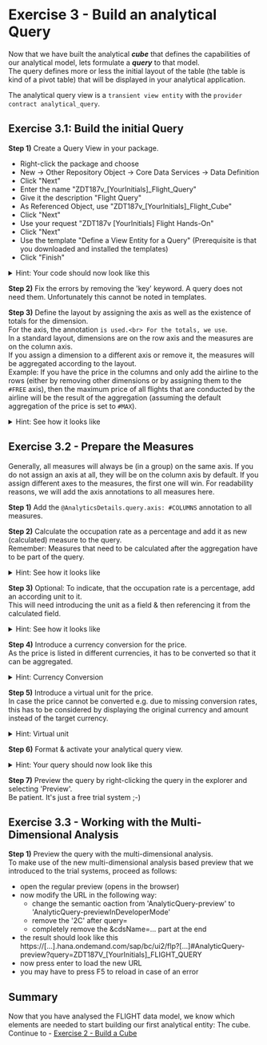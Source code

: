 # Exercise 3 - Build an analytical Query

Now that we have built the analytical ***cube*** that defines the capabilities of our analytical model, lets formulate a ***query*** to that model.<br>
The query defines more or less the initial layout of the table (the table is kind of a pivot table) that will be displayed in your analytical application. 

The analytical query view is a `transient view entity` with the `provider contract analytical_query`.

## Exercise 3.1: Build the initial Query

**Step 1)** Create a Query View in your package.
- Right-click the package and choose<br>
- New -> Other Repository Object -> Core Data Services -> Data Definition<br>
- Click "Next"<br>
- Enter the name "ZDT187v_[YourInitials]_Flight_Query"<br>
- Give it the description "Flight Query"<br>
- As Referenced Object, use "ZDT187v_[YourInitials]_Flight_Cube"<br>
- Click "Next"<br>
- Use your request "ZDT187v [YourInitials] Flight Hands-On"<br>
- Click "Next"<br>
- Use the template "Define a View Entity for a Query" (Prerequisite is that you downloaded and installed the templates)
- Click "Finish"

<details><summary>Hint: Your code should now look like this</summary><p>

```abap

@AccessControl.authorizationCheck: #NOT_ALLOWED
@EndUserText.label: 'Flight Query'

define transient view entity ZDT187v_[YourInitials]_Flight_Query
provider contract analytical_query
as projection on ZDT187v_[YourInitials]_Flight_Cube {
 key AirlineID,
 key ConnectionID,
 key FlightDate,
 PlaneType,
 AirportFromId,
 AirportToId,
 YearQuarter,
 CalendarYear,
 Price,
 CurrencyCode,
 MaximumSeats,
 OccupiedSeats,
 TotalFlights,
 DistanceUnit,
 Distance,
 /* Associations */
 _Airline,
 _AirportFrom,
 _AirportTo,
 _Connection,
 _FlightDate
}

```
</p></details>

**Step 2)** Fix the errors by removing the 'key' keyword. A query does not need them. Unfortunately this cannot be noted in templates.<br>

**Step 3)** Define the layout by assigning the axis as well as the existence of totals for the dimension.<br>
For the axis, the annotation `` is used.<br>
For the totals, we use ``.<br>
In a standard layout, dimensions are on the row axis and the measures are on the column axis.<br>
If you assign a dimension to a different axis or remove it, the measures will be aggregated according to the layout.<br>
Example: If you have the price in the columns and only add the airline to the rows (either by removing other dimensions or by assigning them to the `#FREE` axis), then the maximum price of all flights that are conducted by the airline will be the result of the aggregation (assuming the default aggregation of the price is set to `#MAX`).

<details><summary>Hint: See how it looks like</summary><p>

```abap

/* You can freely decide if you write the annotations either in a flat or on object style */

/* Object Style */
@AnalyticsDetails.query: {
    axis: #ROWS,
    totals: #HIDE
}
AirlineID

/* Flat Style */
@AnalyticsDetails.query.axis: #ROWS
@AnalyticsDetails.query.totals: #HIDE
AirlineID

```
</p></details>


## Exercise 3.2 - Prepare the Measures

Generally, all measures will always be (in a group) on the same axis. If you do not assign an axis at all, they will be on the column axis by default.
If you assign different axes to the measures, the first one will win. For readability reasons, we will add the axis annotations to all measures here.

**Step 1)** Add the `@AnalyticsDetails.query.axis: #COLUMNS` annotation to all measures.

**Step 2)** Calculate the occupation rate as a percentage and add it as new (calculated) measure to the query.<br>
Remember: Measures that need to be calculated after the aggregation have to be part of the query.

<details><summary>Hint: See how it looks like</summary><p>

```abap

          /* label for a better user experience */
          @EndUserText.label: 'Occupation Rate'
          /* as the aggrregation is set already for the fields that are used in the calculation, we leave it up to the engine to decide for our formula */
          @Aggregation.default: #FORMULA
          /* the calculation formula */
          $projection.occupiedseats / $projection.maximumseats * 100 as OccupationRate,

```
</p></details>

**Step 3)** Optional: To indicate, that the occupation rate is a percentage, add an according unit to it.<br>
This will need introducing the unit as a field & then referencing it from the calculated field.

<details><summary>Hint: See how it looks like</summary><p>

```abap

          /* introduce the unit */
          cast( '%' as abap.unit )                                   as unitPercent,
          /...
          /* reference the new unit */
          @Semantics.quantity.unitOfMeasure: 'unitPercent'
          $projection.occupiedseats / $projection.maximumseats * 100 as OccupationRate,

```
</p></details>

**Step 4)** Introduce a currency conversion for the price.<br>
As the price is listed in different currencies, it has to be converted so that it can be aggregated.

<details><summary>Hint: Currency Conversion</summary><p>

```abap

          @AnalyticsDetails.query.axis: #COLUMNS
          @Semantics.amount.currencyCode: 'CurrencyCode'
          @Aggregation.default: #FORMULA
          currency_conversion (
            amount             => curr_to_decfloat_amount( Price ),
            source_currency    => CurrencyCode,
            target_currency    => cast ( 'EUR'      as abap.cuky( 5 ) ) ,
            exchange_rate_date => cast ( '20230101' as abap.dats),
            exchange_rate_type => 'M'
          )                                                          as Price,

```
</p></details>

**Step 5)** Introduce a virtual unit for the price.<br>
In case the price cannot be converted e.g. due to missing conversion rates, this has to be considered by displaying the original currency and amount instead of the target currency.

<details><summary>Hint: Virtual unit</summary><p>

```abap

virtual GlobalCurrency : abap.cuky( 5 ),
/...
          @Semantics.amount.currencyCode: 'GlobalCurrency'
          /...
          currency_conversion (
             /...
          )                                                          as Price,

```
</p></details>

**Step 6)** Format & activate your analytical query view.

<details><summary>Hint: Your query should now look like this</summary><p>

```abap

@AccessControl.authorizationCheck: #NOT_ALLOWED
@EndUserText.label: 'Flight Query'

define transient view entity ZDT187v_AR_Flight_Query
  provider contract analytical_query
  as projection on ZDT187v_AR_Flight_Cube
{
          /* Dimensions */

          @AnalyticsDetails.query.axis: #ROWS
          @AnalyticsDetails.query.totals: #HIDE
          AirlineID,

          @AnalyticsDetails.query.axis: #ROWS
          @AnalyticsDetails.query.totals: #HIDE
          ConnectionID,

          @AnalyticsDetails.query.axis: #ROWS
          @AnalyticsDetails.query.totals: #HIDE
          FlightDate,

          @AnalyticsDetails.query.axis: #FREE
          @AnalyticsDetails.query.totals: #HIDE
          PlaneType,

          @AnalyticsDetails.query.axis: #ROWS
          @AnalyticsDetails.query.totals: #SHOW
          AirportFromId,

          @AnalyticsDetails.query.axis: #FREE
          @AnalyticsDetails.query.totals: #HIDE
          AirportToId,

          @AnalyticsDetails.query.axis: #FREE
          @AnalyticsDetails.query.totals: #HIDE
          YearQuarter,

          @AnalyticsDetails.query.axis: #FREE
          @AnalyticsDetails.query.totals: #SHOW
          CalendarYear,

          /* Measures */

          @AnalyticsDetails.query.axis: #COLUMNS
          @Semantics.amount.currencyCode: 'GlobalCurrency'
          @Aggregation.default: #FORMULA
          currency_conversion (
            amount             => curr_to_decfloat_amount( Price ),
            source_currency    => CurrencyCode,
            target_currency    => cast ( 'EUR'      as abap.cuky( 5 ) ) ,
            exchange_rate_date => cast ( '20230101' as abap.dats),
            exchange_rate_type => 'M'
          )                                                          as Price,
  virtual GlobalCurrency : abap.cuky( 5 ),
          CurrencyCode,

          @AnalyticsDetails.query.axis: #COLUMNS
          MaximumSeats,

          @AnalyticsDetails.query.axis: #COLUMNS
          OccupiedSeats,

          @AnalyticsDetails.query.axis: #COLUMNS
          @EndUserText.label: 'Occupation Rate'
          @Aggregation.default: #FORMULA
          @Semantics.quantity.unitOfMeasure: 'unitPercent'
          $projection.occupiedseats / $projection.maximumseats * 100 as OccupationRate,
          cast( '%' as abap.unit )                                   as unitPercent,

          @AnalyticsDetails.query.axis: #COLUMNS
          TotalFlights,

          @AnalyticsDetails.query.axis: #COLUMNS
          Distance,
          DistanceUnit,

          /* Associations */
          _Airline,
          _AirportFrom,
          _AirportTo,
          _Connection,
          _FlightDate
}

```
</p></details>

**Step 7)** Preview the query by right-clicking the query in the explorer and selecting 'Preview'.<br>
Be patient. It's just a free trial system ;-)

## Exercise 3.3 - Working with the Multi-Dimensional Analysis

**Step 1)** Preview the query with the multi-dimensional analysis.<br>
To make use of the new multi-dimensional analysis based preview that we introduced to the trial systems, proceed as follows:
- open the regular preview (opens in the browser)
- now modify the URL in the following way:<br>
  - change the semantic oaction from 'AnalyticQuery-preview' to 'AnalyticQuery-previewInDeveloperMode'<br>
  - remove the '2C' after query=
  - completely remove the &cdsName=... part at the end
- the result should look like this<br>
  https://[...].hana.ondemand.com/sap/bc/ui2/flp?[...]#AnalyticQuery-preview?query=ZDT187V_[YourInitials]_FLIGHT_QUERY
- now press enter to load the new URL
- you may have to press F5 to reload in case of an error

## Summary

Now that you have analysed the FLIGHT data model, we know which elements are needed to start building our first analytical entity: The cube.
Continue to - [Exercise 2 - Build a Cube](../ex2/README.md)

